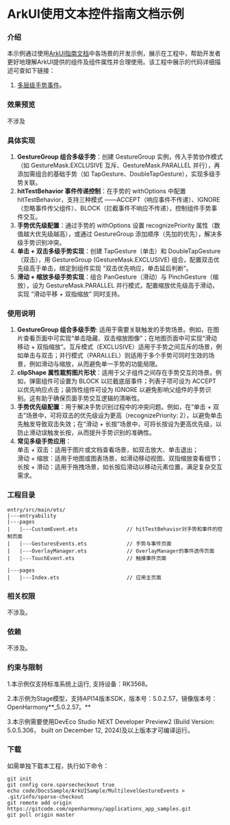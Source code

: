 # ArkUI使用文本控件指南文档示例

### 介绍

本示例通过使用[ArkUI指南文档](https://gitcode.com/openharmony/docs/blob/master/zh-cn/application-dev/ui)中各场景的开发示例，展示在工程中，帮助开发者更好地理解ArkUI提供的组件及组件属性并合理使用。该工程中展示的代码详细描述可查如下链接：

1. [多层级手势事件](https://gitcode.com/openharmony/docs/blob/master/zh-cn/application-dev/ui/arkts-gesture-events-multi-level-gesture.md)。

### 效果预览
不涉及

### 具体实现

1. **GestureGroup 组合多级手势**：创建 GestureGroup 实例，传入手势协作模式（如 GestureMask.EXCLUSIVE 互斥、GestureMask.PARALLEL 并行），再添加需组合的基础手势（如 TapGesture、DoubleTapGesture），实现多级手势关联。
2. **hitTestBehavior 事件传递控制**：在手势的 withOptions 中配置 hitTestBehavior，支持三种模式 ——ACCEPT（响应事件不传递）、IGNORE（忽略事件传父组件）、BLOCK（拦截事件不响应不传递），控制组件手势事件交互。
3. **手势优先级配置**：通过手势的 withOptions 设置 recognizePriority 属性（数值越大优先级越高），或通过 GestureGroup 添加顺序（先加的优先），解决多级手势识别冲突。
4. **单击 + 双击多级手势实现**：创建 TapGesture（单击）和 DoubleTapGesture（双击），用 GestureGroup (GestureMask.EXCLUSIVE) 组合，配置双击优先级高于单击，绑定到组件实现 “双击优先响应，单击延后判断”。
5. **滑动 + 缩放多级手势实现**：组合 PanGesture（滑动）与 PinchGesture（缩放），设为 GestureMask.PARALLEL 并行模式，配置缩放优先级高于滑动，实现 “滑动平移 + 双指缩放” 同时支持。



### 使用说明

1. **GestureGroup 组合多级手势**: 适用于需要关联触发的手势场景。例如，在图片查看页面中可实现“单击隐藏、双击缩放图像”；在地图页面中可实现“滑动移动 + 双指缩放”。互斥模式（EXCLUSIVE）适用于手势之间互斥的场景，例如单击与双击；并行模式（PARALLEL）则适用于多个手势可同时生效的场景，例如滑动与缩放，从而避免单一手势的功能局限。
2. **clipShape 属性裁剪图片形状**：适用于父子组件之间存在手势交互的场景。例如，弹窗组件可设置为 BLOCK 以拦截底层事件；列表子项可设为 ACCEPT 以优先响应点击；装饰性组件可设为 IGNORE 以避免影响父组件的手势识别。这有助于确保页面手势交互逻辑的清晰性。
3. **手势优先级配置**：用于解决手势识别过程中的冲突问题。例如，在“单击 + 双击”场景中，可将双击的优先级设为更高（recognizePriority: 2），以避免单击先触发导致双击失效；在“滑动 + 长按”场景中，可将长按设为更高优先级，以防止滑动误触发长按，从而提升手势识别的准确性。
4. **常见多级手势应用**：  
单击 + 双击：适用于图片或文档查看场景，如双击放大、单击退出；  
滑动 + 缩放：适用于地图或图表场景，如滑动移动视图、双指缩放查看细节；  
长按 + 滑动：适用于拖拽场景，如长按后滑动以移动元素位置，满足复杂交互需求。  

### 工程目录
```
entry/src/main/ets/
|---entryability
|---pages
|   |---CustomEvent.ets                // hitTestBehavior对手势和事件的控制页面
|   |---GesturesEvents.ets             // 手势与事件页面
|   |---OverlayManager.ets             // OverlayManager的事件透传页面
|   |---TouchEvent.ets                 // 触摸事件页面    
            
|---pages
|   |---Index.ets                      // 应用主页面
```

### 相关权限

不涉及。

### 依赖

不涉及。

### 约束与限制

1.本示例仅支持标准系统上运行, 支持设备：RK3568。

2.本示例为Stage模型，支持API14版本SDK，版本号：5.0.2.57，镜像版本号：OpenHarmony**_5.0.2.57。**

3.本示例需要使用DevEco Studio NEXT Developer Preview2 (Build Version: 5.0.5.306， built on December 12, 2024)及以上版本才可编译运行。

### 下载

如需单独下载本工程，执行如下命令：

````
git init
git config core.sparsecheckout true
echo code/DocsSample/ArkUISample/MultilevelGestureEvents > .git/info/sparse-checkout
git remote add origin https://gitcode.com/openharmony/applications_app_samples.git
git pull origin master
````
